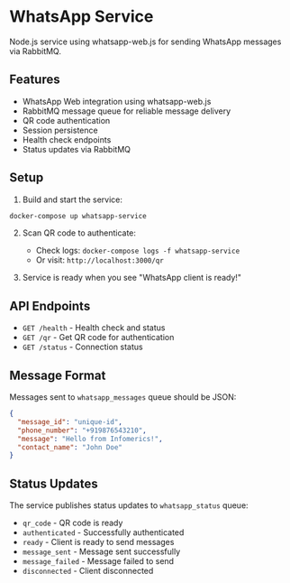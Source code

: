 # WhatsApp Service

Node.js service using whatsapp-web.js for sending WhatsApp messages via RabbitMQ.

## Features

- WhatsApp Web integration using whatsapp-web.js
- RabbitMQ message queue for reliable message delivery
- QR code authentication
- Session persistence
- Health check endpoints
- Status updates via RabbitMQ

## Setup

1. Build and start the service:
```bash
docker-compose up whatsapp-service
```

2. Scan QR code to authenticate:
   - Check logs: `docker-compose logs -f whatsapp-service`
   - Or visit: `http://localhost:3000/qr`

3. Service is ready when you see "WhatsApp client is ready!"

## API Endpoints

- `GET /health` - Health check and status
- `GET /qr` - Get QR code for authentication
- `GET /status` - Connection status

## Message Format

Messages sent to `whatsapp_messages` queue should be JSON:

```json
{
  "message_id": "unique-id",
  "phone_number": "+919876543210",
  "message": "Hello from Infomerics!",
  "contact_name": "John Doe"
}
```

## Status Updates

The service publishes status updates to `whatsapp_status` queue:

- `qr_code` - QR code is ready
- `authenticated` - Successfully authenticated
- `ready` - Client is ready to send messages
- `message_sent` - Message sent successfully
- `message_failed` - Message failed to send
- `disconnected` - Client disconnected

